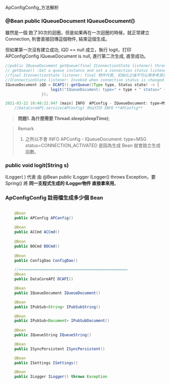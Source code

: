 ApConfigConfig_方法解析

### @Bean public IQueueDocument IQueueDocument()

雖然是一個 跑了30次的迴圈，但是如果再在一次迴圈的時候，就正常建立Connection, 則會直接回傳這個物件, 結束這個生成。

但如果第一次沒有建立成功, iQD == null 成立，執行 logit，打印 APConfigConfig IQueueDocument is null, 進行第二次生成, 直至成功。

```java
//public IQueueDocument getQueue(final IConnectionState listener) throws ConfigurationException, MessageException
// getQueue() :Get a queue instance and set a connection status listener.
//final IConnectionState listener: final 物件代表, 初始化之後不可以再參考其他物件， 
//IConnectionState listener: Invoked when connection status is changed.
IQueueDocument iQD = DCAPI().getQueue((Type type, Status state) -> {
                    logit("IQueueDocument: type=" + type + " status=" + state);
                });

2021-03-22 10:48:22.947 [main] INFO  APConfig - IQueueDocument: type=MSG status=CONNECTION_ACTIVATED
    //DataCoreAPI.service(APConfig) 所以打印 INFO **APConfig**
```

>**問題1. 為什麼需要 Thread.sleep(sleepTime)**;

> Remark
>
> 1. 之所以不會 INFO  APConfig - IQueueDocument: type=MSG status=CONNECTION_ACTIVATED 是因為生成 Bean 就會跳立生成函數。



### public void logit(String s)

ILogger( ) 代表 由 @Bean  public ILogger ILogger() throws Exception，要 Spring() 將  **同一支程式生成的 ILogger物件 直接拿來用**。



### ApConfigConfig 註冊檔生成多少個 Bean

```java

    @Bean
    public APConfig APConfig()
       
    @Bean
    public ACCmd ACCmd() 
   
    @Bean
    public BOCmd BOCmd() 
    
    @Bean
    public ConfigDao ConfigDao() 

    //================================================
    @Bean
    public DataCoreAPI DCAPI() 

    @Bean
    public IQueueDocument IQueueDocument() 

    @Bean
    public IPubSub<String> IPubSubString() 

    @Bean
    public IPubSub<Document> IPubSubDocument() 
        
    @Bean
    public IQueueString IQueueString()

    @Bean
    public ISyncPersistent ISyncPersistent() 

    @Bean
    public ISettings ISettings() 

    @Bean
    public ILogger ILogger() throws Exception 


```

